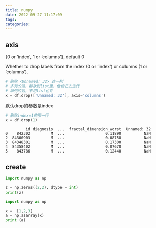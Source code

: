 ```yaml
---
title: numpy
date: 2022-09-27 11:17:09
tags:
categories:
---
```






## axis

{0 or ‘index’, 1 or ‘columns’}, default 0

Whether to drop labels from the index (0 or ‘index’) or columns (1 or ‘columns’).



```python
# 删除 <Unnamed: 32> 这一列
# 多列的话，都放到list里，他自己去迭代
# 单列的话，不用list也许
x = df.drop(['Unnamed: 32'], axis='columns')
```

默认drop的参数是index



```python
# 删除index=1的那一行
x = df.drop(1)
```

```
         id diagnosis  ...  fractal_dimension_worst  Unnamed: 32
0    842302         M  ...                  0.11890          NaN
2  84300903         M  ...                  0.08758          NaN
3  84348301         M  ...                  0.17300          NaN
4  84358402         M  ...                  0.07678          NaN
5    843786         M  ...                  0.12440          NaN
```







## create

```python
import numpy as np

z = np.zeros((2,2), dtype = int)
print(z)
```



```python
import numpy as np 
 
x =  [1,2,3] 
a = np.asarray(x)  
print (a)
```

